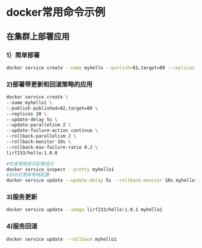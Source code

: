 # docker常用命令示例
## 在集群上部署应用
### 1）简单部署
```bash
docker service create --name myhello --punlish=81,target=80 --replicas 3 lirf233/hello:1.0.0
```
### 2)部署带更新和回滚策略的应用
```bash
docker service create \
--name myhello1 \
--publish published=82,target=80 \
--replicas 20 \
--update-delay 5s \
--update-parallelism 2 \
--update-failure-action continue \
--rollback-parallelism 2 \
--rollback-monitor 10s \
--rollback-max-failure-ratio 0.2 \
lirf233/hello:1.0.0
```
```bash
#检查策略是否配置成功
docker service inspect --pretty myhello1
#启动后更新策略配置
docker service update --update-delay 5s --rollback-monitor 10s myhello1
```
### 3)服务更新
```bash
docker service update --image lirf233/hello:1.0.1 myhello1
```
### 4)服务回滚
```bash
docker service update --rollback myhello1
```